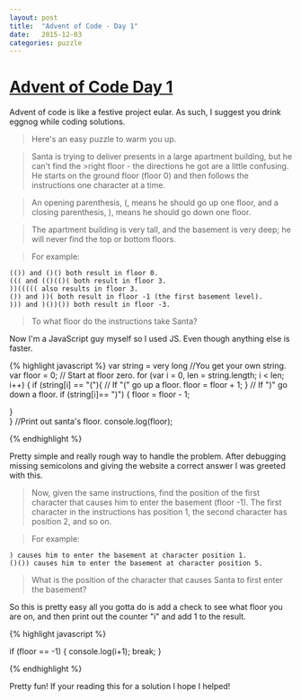 ```yaml
---
layout: post
title:  "Advent of Code - Day 1"
date:   2015-12-03
categories: puzzle
---
```


# [Advent of Code Day 1](http://adventofcode.com/day/1)

Advent of code is like a festive project eular. As such, I suggest you drink eggnog while coding solutions.

>Here's an easy puzzle to warm you up.

>Santa is trying to deliver presents in a large apartment building, but he can't find the >right floor - the directions he got are a little confusing. He starts on the ground floor (floor 0) and then follows the instructions one character at a time.

>An opening parenthesis, (, means he should go up one floor, and a closing parenthesis, ), means he should go down one floor.

>The apartment building is very tall, and the basement is very deep; he will never find the top or bottom floors.

>For example:

    (()) and ()() both result in floor 0.
    ((( and (()(()( both result in floor 3.
    ))((((( also results in floor 3.
    ()) and ))( both result in floor -1 (the first basement level).
    ))) and )())()) both result in floor -3.

>To what floor do the instructions take Santa?

Now I'm a JavaScript guy myself so I used JS. Even though anything else is faster. 

{% highlight javascript %}
var string = very long //You get your own string.
var floor = 0; // Start at floor zero. 
for (var i = 0, len = string.length; i < len; i++) {
  if  (string[i] == "("){
    // If "(" go up a floor.
    floor = floor + 1;
  }
    // If ")" go down a floor.
  if (string[i]== ")") {
    floor = floor - 1;
     
  }  
}
//Print out santa's floor.
console.log(floor);

{% endhighlight %}

Pretty simple and really rough way to handle the problem. After debugging missing semicolons and giving the website a correct answer I was greeted with this.

>Now, given the same instructions, find the position of the first character that causes him to enter the basement (floor -1). The first character in the instructions has position 1, the second character has position 2, and so on.

>For example:

    ) causes him to enter the basement at character position 1.
    ()()) causes him to enter the basement at character position 5.

>What is the position of the character that causes Santa to first enter the basement?

So this is pretty easy all you gotta do is add a check to see what floor you are on, and then print out the counter "i" and add 1 to the result.

{% highlight javascript %}

 if (floor == -1) {
    console.log(i+1);
    break;
  }

{% endhighlight %}

Pretty fun! If your reading this for a solution I hope I helped!

